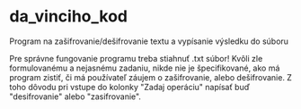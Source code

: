 # da_vinciho_kod
Program na zašifrovanie/dešifrovanie textu a vypísanie výsledku do súboru

Pre správne fungovanie programu treba stiahnuť .txt súbor!
Kvôli zle formulovanému a nejasnému zadaniu, nikde nie je špecifikované, ako má program zistiť, či má používateľ záujem o zašifrovanie, alebo dešifrovanie.
Z toho dôvodu pri vstupe do kolonky "Zadaj operáciu" napísať buď "desifrovanie" alebo "zasifrovanie".

